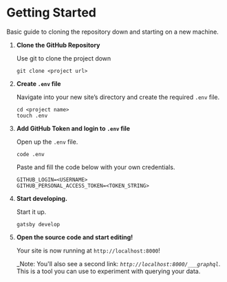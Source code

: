 # Getting Started

Basic guide to cloning the repository down and starting on a new machine.

1.  **Clone the GitHub Repository**

    Use git to clone the project down

    ```shell
    git clone <project url>
    ```

1.  **Create `.env` file**

    Navigate into your new site’s directory and create the required `.env` file.

    ```shell
    cd <project name>
    touch .env
    ```

1.  **Add GitHub Token and login to `.env` file**

    Open up the `.env` file.

    ```shell
    code .env
    ```

    Paste and fill the code below with your own credentials.

    ```env
    GITHUB_LOGIN=<USERNAME>
    GITHUB_PERSONAL_ACCESS_TOKEN=<TOKEN_STRING>
    ```

1.  **Start developing.**

    Start it up.

    ```shell
    gatsby develop
    ```

1.  **Open the source code and start editing!**

    Your site is now running at `http://localhost:8000`!

    _Note: You'll also see a second link: _`http://localhost:8000/___graphql`_. This is a tool you can use to experiment with querying your data.